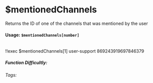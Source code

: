 # $mentionedChannels
Returns the ID of one of the channels that was mentioned by the user

#### Usage: `$mentionedChannels[number]`
<br/>
<discord-messages>
	<discord-message :bot="false" role-color="#ffcc9a" author="Member">
		!!exec $mentionedChannels[1] <mention type="channel">user-support</mention>
	</discord-message>
	<discord-message :bot="true" role-color="#0099ff" author="Custom Command" avatar="https://media.discordapp.net/avatars/725721249652670555/781224f90c3b841ba5b40678e032f74a.webp">
		869243919697846379
	</discord-message>
</discord-messages>

##### Function Difficultly: <Badge type="tip" text="Easy" vertical="middle" /> 
###### Tags: <Badge type="tip" text="Mentioned" vertical="middle" /> <Badge type="tip" text="Channel Mention" vertical="middle" /> <Badge type="tip" text="Ping" vertical="middle" /> <Badge type="tip" text="Channel Ping" vertical="middle" />